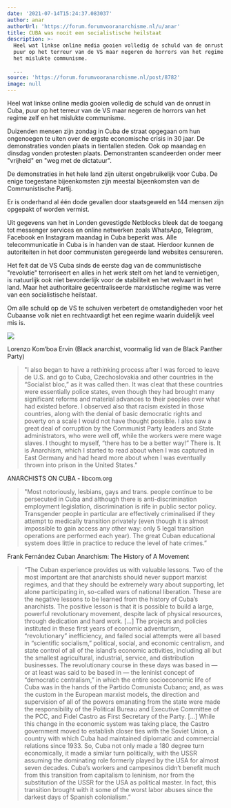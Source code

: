 ```yaml
---
date: '2021-07-14T15:24:37.083037'
author: anar
authorUrl: 'https://forum.forumvooranarchisme.nl/u/anar'
title: CUBA was nooit een socialistische heilstaat
description: >-
  Heel wat linkse online media gooien volledig de schuld van de onrust in Cuba,
  puur op het terreur van de VS maar negeren de horrors van het regime zelf en
  het mislukte communisme.

  ...
source: 'https://forum.forumvooranarchisme.nl/post/8782'
image: null
---
```

Heel wat linkse online media gooien volledig de schuld van de onrust in Cuba, puur op het terreur van de VS maar negeren de horrors van het regime zelf en het mislukte communisme.

Duizenden mensen zijn zondag in Cuba de straat opgegaan om hun ongenoegen te uiten over de ergste economische crisis in 30 jaar. De demonstraties vonden plaats in tientallen steden. Ook op maandag en dinsdag vonden protesten plaats. Demonstranten scandeerden onder meer "vrijheid" en "weg met de dictatuur".

De demonstraties in het hele land zijn uiterst ongebruikelijk voor Cuba. De enige toegestane bijeenkomsten zijn meestal bijeenkomsten van de Communistische Partij.

Er is onderhand al één dode gevallen door staatsgeweld en 144 mensen zijn opgepakt of worden vermist.

Uit gegevens van het in Londen gevestigde Netblocks bleek dat de toegang tot messenger services en online netwerken zoals WhatsApp, Telegram, Facebook en Instagram maandag in Cuba beperkt was. Alle telecommunicatie in Cuba is in handen van de staat. Hierdoor kunnen de autoriteiten in het door communisten geregeerde land websites censureren.

Het feit dat de VS Cuba sinds de eerste dag van de communistische "revolutie" terroriseert en alles in het werk stelt om het land te vernietigen, is natuurlijk ook niet bevorderlijk voor de stabiliteit en het welvaart in het land.
Maar het authoritaire gecentraliseerde marxistische regime was verre van een socialistische heilstaat.

Om alle schuld op de VS te schuiven verbetert de omstandigheden voor het Cubaanse volk niet en rechtvaardigt het een regime waarin duidelijk veel mis is.

![](https://forum.forumvooranarchisme.nl/pictrs/image/LjuA74fHMt.png)

Lorenzo Kom’boa Ervin 
(Black anarchist, voormalig lid van de Black Panther Party)

> "I also began to have a rethinking process after I was forced to leave de U.S. and go to Cuba, Czechoslovakia and other countries in the “Socialist bloc,” as it was called then. It was cleat that these countries were essentially police states, even though they had brought many significant reforms and material advances to their peoples over what had existed before. I observed also that racism existed in those countries, along with the denial of basic democratic rights and poverty on a scale I would not have thought possible. I also saw a great deal of corruption by the Communist Party leaders and State administrators, who were well off, while the workers were mere wage slaves. I thought to myself, “there has to be a better way!” There is. It is Anarchism, which I started to read about when I was captured in East Germany and had heard more about when I was eventually thrown into prison in the United States."

ANARCHISTS ON CUBA - libcom.org  

> "Most notoriously, lesbians, gays and trans. people continue to be persecuted in Cuba and although there is anti-discrimination employment legislation, discrimination is rife in public sector policy. Transgender people in particular are effectively criminalised if they attempt to medically transition privately (even though it is almost impossible to gain access any other way: only 5 legal transition operations are performed each year). The great Cuban educational system does little in practice to reduce the level of hate crimes.”

Frank Fernández
Cuban Anarchism: The History of A Movement

> “The Cuban experience provides us with valuable lessons. Two of the most important are that anarchists should never support marxist regimes, and that they should be extremely wary about supporting, let alone participating in, so-called wars of national liberation. These are the negative lessons to be learned from the history of Cuba’s anarchists. The positive lesson is that it is possible to build a large, powerful revolutionary movement, despite lack of physical resources, through dedication and hard work. […] The projects and policies instituted in these first years of economic adventurism, “revolutionary” inefficiency, and failed social attempts were all based in “scientific socialism,” political, social, and economic centralism, and state control of all of the island’s economic activities, including all but the smallest agricultural, industrial, service, and distribution businesses. The revolutionary course in these days was based in — or at least was said to be based in — the leninist concept of “democratic centralism,” in which the entire socioeconomic life of Cuba was in the hands of the Partido Comunista Cubano; and, as was the custom in the European marxist models, the direction and supervision of all of the powers emanating from the state were made the responsibility of the Political Bureau and Executive Committee of the PCC, and Fidel Castro as First Secretary of the Party. [...] While this change in the economic system was taking place, the Castro government moved to establish closer ties with the Soviet Union, a country with which Cuba had maintained diplomatic and commercial relations since 1933. So, Cuba not only made a 180 degree turn economically, it made a similar turn politically, with the USSR assuming the dominating role formerly played by the USA for almost seven decades. Cuba’s workers and campesinos didn’t benefit much from this transition from capitalism to leninism, nor from the substitution of the USSR for the USA as political master. In fact, this transition brought with it some of the worst labor abuses since the darkest days of Spanish colonialism.”
